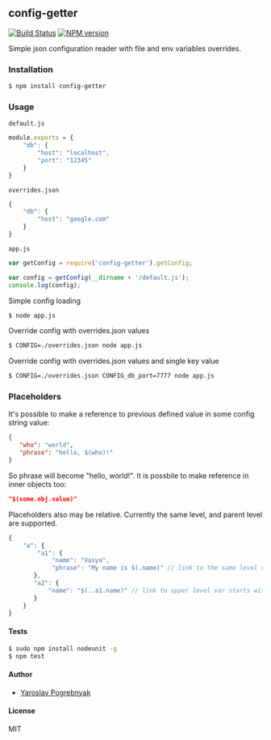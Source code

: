## config-getter

[![Build Status](https://travis-ci.org/yyyar/config-getter.svg?branch=master)](https://travis-ci.org/yyyar/config-getter) [![NPM version](https://badge.fury.io/js/config-getter.svg)](http://badge.fury.io/js/config-getter)

Simple json configuration reader with file and env variables overrides.

### Installation
```bash
$ npm install config-getter
```

### Usage

`default.js`
```javascript
module.exports = {
    "db": {
        "host": "localhost",
        "port": "12345"
    }
}
```

`overrides.json`
```javascript
{
    "db": {
        "host": "google.com"
    }
}
```

`app.js`
```javascript
var getConfig = require('config-getter').getConfig;

var config = getConfig(__dirname + '/default.js');
console.log(config);
```

Simple config loading
```bash
$ node app.js
```

Override config with overrides.json values
```bash
$ CONFIG=./overrides.json node app.js
```

Override config with overrides.json values and single key value
```bash
$ CONFIG=./overrides.json CONFIG_db_port=7777 node app.js
```

### Placeholders
It's possible to make a reference to previous defined value in some config string value:
```json
{
   "who": "world",
   "phrase": "hello, $(who)!"
}
```
So phrase will become "hello, world!". It is possbile to make reference in inner objects too:
```json
"$(some.obj.value)"
```

Placeholders also may be relative. Currently the same level, and parent level are supported.
```javascript
{
    "a": {
        "a1": {
            "name": "Vasya",
            "phrase": "My name is $(.name)" // link to the same level var starts with single dot '.'
       },
       "a2": {
           "name": "$(..a1.name)" // link to upper level var starts with two dots '..'
       }
    }
}
```

#### Tests
```bash
$ sudo npm install nodeunit -g
$ npm test
```

#### Author
* [Yaroslav Pogrebnyak](https://github.com/yyyar/)

#### License
MIT

